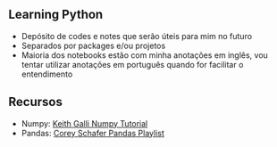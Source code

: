 ## Learning Python
- Depósito de codes e notes que serão úteis para mim no futuro
- Separados por packages e/ou projetos
- Maioria dos notebooks estão com minha anotações em inglês, vou tentar utilizar anotações em português quando for facilitar o entendimento

## Recursos
- Numpy: [Keith Galli Numpy Tutorial](https://www.youtube.com/watch?v=GB9ByFAIAH4)
- Pandas: [Corey Schafer Pandas Playlist](https://www.youtube.com/playlist?list=PL-osiE80TeTsWmV9i9c58mdDCSskIFdDS)

